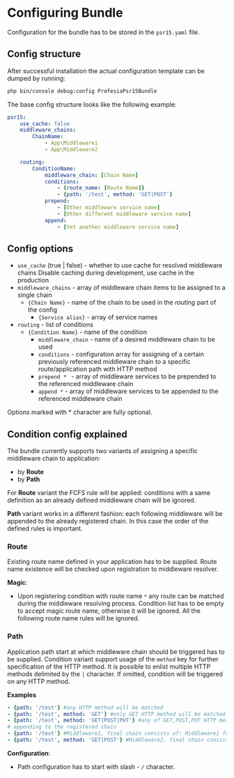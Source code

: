# Configuring Bundle
Configuration for the bundle has to be stored in the `psr15.yaml` file.
## Config structure
After successful installation the actual configuration template can be dumped by running:
```bash
php bin/console debug:config ProfesiaPsr15Bundle
```
The base config structure looks like the following example:
```yaml
psr15:
    use_cache: false
    middleware_chains:
        ChainName:
            - App\Middleware1
            - App\Middleware2

    routing:
        ConditionName:
            middleware_chain: [Chain Name]
            conditions:
                - {route_name: [Route Name]}
                - {path: '/test', method: 'GET|POST'}
            prepend:
                - [Other middleware service name]
                - [Other different middleware service name]
            append:
                - [Yet another middleware service name]
```

## Config options
- `use_cache` (true | false) - whether to use cache for resolved middleware chains
Disable caching during development, use cache in the production
- `middleware_chains` - array of middleware chain items to be assigned to a single chain
    - `{Chain Name}` - name of the chain to be used in the _routing_ part of the config
        - `{Service alias}` - array of service names
- `routing` - list of conditions
    - `{Condition Name}` - name of the condition
        - `middleware_chain` - name of a desired middleware chain to be used
        - `conditions` - configuration array for assigning of a certain previously referenced
        middleware chain to a specific route/application path with HTTP method
        - `prepend * ` - array of middleware services to be prepended to the referenced middleware chain
        - `append *` - array of middleware services to be appended to the referenced middleware chain

Options marked with * character are fully optional.

## Condition config explained
The bundle currently supports two variants of assigning a specific middleware chain to application:
- by **Route**
- by **Path**

For **Route** variant the FCFS rule will be applied: 
conditions with a same definition as an already defined middleware chain will be ignored.

**Path** variant works in a different fashion: each following middleware will be appended to the already registered chain. 
In this case the order of the defined rules is important.
### Route
Existing route name defined in your application has to be supplied. 
Route name existence will be checked upon registration to middleware resolver.

**Magic**:
- Upon registering condition with route name `*` any route can be matched during the middleware resolving process. 
Condition list has to be empty to accept magic route name, otherwise it will be ignored.
All the following route name rules will be ignored.
### Path
Application path start at which middleware chain should be triggered has to be supplied.
Condition variant support usage of the `method` key for further specification of the HTTP method.
It is possible to enlist multiple HTTP methods delimited by the `|` character. 
If omitted, condition will be triggered on any HTTP method.

**Examples**
```yaml
- {path: '/test'} #any HTTP method will be matched
- {path: '/test', method: 'GET'} #only GET HTTP method will be matched
- {path: '/test', method: 'GET|POST|PUT'} #any of GET,POST,PUT HTTP methods will be matched
# appending to the registered chain
- {path: '/test'} #Middleware1, final chain consists of: Middleware1 for each HTTP method
- {path: '/test', method: 'GET|POST'} #Middleware2, final chain consists of: Middleware1, Middleware2 for GET|POST HTTP method and of: Middleware1 for the remaining HTTP method
```

**Configuration**:
- Path configuration has to start with slash - `/` character.
